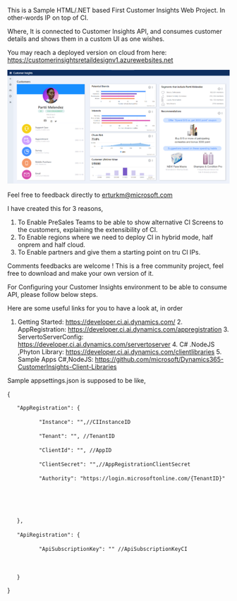 This is a Sample HTML/.NET based First Customer Insights Web Project. In other-words IP on top of CI. 

Where, It is connected to Customer Insights API, and consumes customer details and shows them in a custom UI as one wishes.

You may reach a deployed version on cloud from here: https://customerinsightsretaildesignv1.azurewebsites.net

![CustomerInsights_HTML_Screenshot](https://github.com/eturkmenoglu/CustomerInsights_Sample_IP_HTML/blob/master/screenshot.png?raw=true)

Feel free to feedback directly to erturkm@microsoft.com 

I have created this for 3 reasons, 

1. To Enable PreSales Teams to be able to show alternative CI Screens to the customers, explaining the extensibility of CI. 
2. To Enable regions where we need to deploy CI in hybrid mode, half onprem and half cloud.
3. To Enable partners and give them a starting point on tru CI IPs.
	
  
Comments feedbacks are welcome ! 
This is a free community project, feel free to download and make your own version of it. 

For Configuring your Customer Insights environment to be able to consume API, please follow below steps. 

Here are some useful links for you to have a look at, in order
 	
  1. Getting Started: https://developer.ci.ai.dynamics.com/
	2. AppRegistration: https://developer.ci.ai.dynamics.com/appregistration
	3. ServertoServerConfig: https://developer.ci.ai.dynamics.com/servertoserver
	4. C# .NodeJS ,Phyton Library: https://developer.ci.ai.dynamics.com/clientlibraries
	5. Sample Apps C#,NodeJS: https://github.com/microsoft/Dynamics365-CustomerInsights-Client-Libraries


 

Sample appsettings.json is supposed to be like, 

 

{

       "AppRegistration": {

              "Instance": "",//CIInstanceID

              "Tenant": "", //TenantID

              "ClientId": "", //AppID

              "ClientSecret": "",//AppRegistrationClientSecret

              "Authority": "https://login.microsoftonline.com/{TenantID}"

 

 

       },

       "ApiRegistration": {

              "ApiSubscriptionKey": "" //ApiSubscriptionKeyCI

 

       }

}
